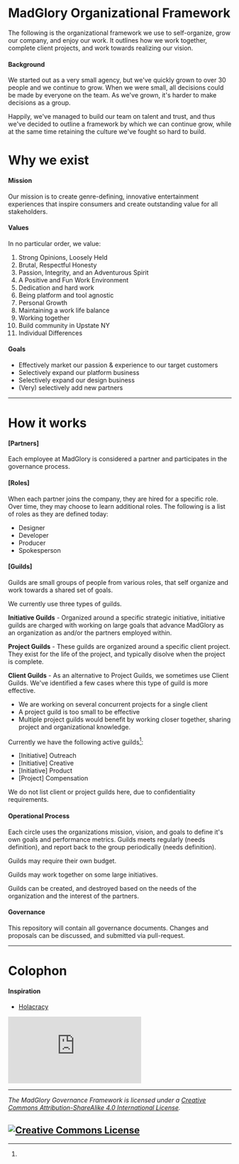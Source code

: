 # MadGlory Organizational Framework

The following is the organizational framework we use to self-organize, grow our company,
and enjoy our work. It outlines how we work together, complete client projects,
and work towards realizing our vision.

#### Background
We started out as a very small agency, but we've quickly grown to over 30 people
and we continue to grow.  When we were small, all decisions could be made by everyone
on the team.  As we've grown, it's harder to make decisions as a group.

Happily, we've managed to build our team on talent and trust, and thus we've
decided to outline a framework by which we can continue grow, while at the same
time retaining the culture we've fought so hard to build.

# Why we exist

#### Mission
Our mission is to create genre-defining, innovative entertainment experiences that inspire consumers and create outstanding value for all stakeholders.

#### Values
In no particular order, we value: 

  1. Strong Opinions, Loosely Held
  1. Brutal, Respectful Honesty
  1. Passion, Integrity, and an Adventurous Spirit
  1. A Positive and Fun Work Environment
  1. Dedication and hard work
  1. Being platform and tool agnostic
  1. Personal Growth
  1. Maintaining a work life balance
  1. Working together
  1. Build community in Upstate NY
  1. Individual Differences

#### Goals

  * Effectively market our passion & experience to our target customers
  * Selectively expand our platform business
  * Selectively expand our design business
  * (Very) selectively add new partners
  
---

# How it works

#### [Partners]

Each employee at MadGlory is considered a partner and participates in the governance
process.

#### [Roles]

When each partner joins the company, they are hired for a specific role.  Over time, they
may choose to learn additional roles.  The following is a list of roles as they
are defined today:

  * Designer
  * Developer
  * Producer
  * Spokesperson

#### [Guilds]

Guilds are small groups of people from various roles, that self organize and work
towards a shared set of goals.

We currently use three types of guilds.

**Initiative Guilds** - Organized around a specific strategic initiative, initiative guilds
are charged with working on large goals that advance MadGlory as an organization as
and/or the partners employed within.

**Project Guilds** - These guilds are organized around a specific client project.  They
exist for the life of the project, and typically disolve when the project is complete.

**Client Guilds** - As an alternative to Project Guilds, we sometimes use Client Guilds.  We've identified
a few cases where this type of guild is more effective.
  * We are working on several concurrent projects for a single client
  * A project guild is too small to be effective
  * Multiple project guilds would benefit by working closer together, sharing project and organizational knowledge.

Currently we have the following active guilds[^1]:

  * [Initiative] Outreach
  * [Initiative] Creative
  * [Initiative] Product
  * [Project] Compensation

[^1]:
We do not list client or project guilds here, due to confidentiality requirements.

#### Operational Process

Each circle uses the organizations mission, vision, and goals to define it's own
goals and performance metrics.  Guilds meets regularly (needs definition), and report back to the group
periodically (needs definition).

Guilds may require their own budget.

Guilds may work together on some large initiatives.

Guilds can be created, and destroyed based on the needs of the organization and
the interest of the partners.

#### Governance

This repository will contain all governance documents.  Changes and proposals
can be discussed, and submitted via pull-request.

---

# Colophon

#### Inspiration

  * [Holacracy](https://github.com/holacracyone/Holacracy-Constitution)

[![Analytics](https://ga-beacon.appspot.com/UA-33396402-12/governance/README.md?pixel)](https://github.com/igrigorik/ga-beacon)

---
*_The MadGlory Governance Framework is licensed under a <a rel="license" href="http://creativecommons.org/licenses/by-sa/4.0/">Creative Commons Attribution-ShareAlike 4.0 International License</a>._*

<a rel="license" href="http://creativecommons.org/licenses/by-sa/4.0/" target="_blank"><img alt="Creative Commons License" style="border-width:0" src="https://i.creativecommons.org/l/by-sa/4.0/88x31.png" /></a>
---
